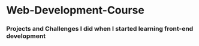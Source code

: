 # Web-Development-Course

### Projects and Challenges I did when I started learning front-end development
